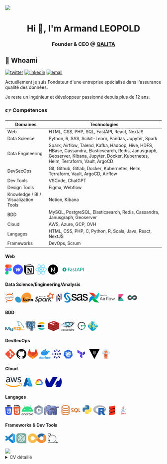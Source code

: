 <a href="https://visitcount.itsvg.in">
  <img src="https://visitcount.itsvg.in/api?id=armandleopold&label=Profile%20Views&color=0&icon=0&pretty=true" />
</a>

<!-- [![MasterHead](https://www.softtechgroup.us/public/images/Software-Development-Banner.png)]([https://shaquillo.io](https://armandleopold.fr/)) -->
<h1 align="center">Hi 👋, I'm Armand LEOPOLD</h1>
<h3 align="center">Founder & CEO @ <a href="https://qalita.io">QALITA</a></h3>

## :man: Whoami

[![twitter](https://img.shields.io/badge/twitter--lightgrey?style=social&logo=twitter)](https://twitter.com/Armand_Leopold)
[![linkedin](https://img.shields.io/badge/linkedin--lightgrey?style=social&logo=linkedin)](https://www.linkedin.com/in/armandleopold/)
[![email](https://img.shields.io/badge/email--lightgrey?style=social&logo=gmail)](mailto:armand.leopold@outlook.com)

Actuellement je suis Fondateur d'une entreprise spécialisé dans l'assurance qualité des données.

Je reste un Ingénieur et développeur passionné depuis plus de 12 ans.

### :point_right: Compétences

| Domaines | Technologies |
| -------- | ------------ |
| Web | HTML, CSS, PHP, SQL, FastAPI, React, NextJS |
| Data Science | Python, R, SAS, Scikit-Learn, Pandas, Jupyter, Spark |
| Data Engineering | Spark, Airflow, Talend, Kafka, Hadoop, Hive, HDFS, HBase, Cassandra, Elasticsearch, Redis, Janusgraph, Geoserver, Kibana, Jupyter, Docker, Kubernetes, Helm, Terraform, Vault, ArgoCD |
| DevSecOps | Git, Github, Gitlab, Docker, Kubernetes, Helm, Terraform, Vault, ArgoCD, Airflow |
| Dev Tools | VSCode, ChatGPT |
| Design Tools | Figma, Webflow |
| Knowledge / BI / Visualization Tools | Notion, Kibana |
| BDD | MySQL, PostgreSQL, Elasticsearch, Redis, Cassandra, Janusgraph, Geoserver |
| Cloud | AWS, Azure, GCP, OVH |
| Langages | HTML, CSS, PHP, C, Python, R, Scala, Java, React, NextJS |
| Frameworks | DevOps, Scrum |

#### Web

<a href="https://www.figma.com/"><img height="32" width="auto" src="./assets/images/figma.svg" alt ="Figma" title="Figma"/></a>
<a href="https://www.webflow.com/"><img height="32" width="auto" src="./assets/images/webflow.png" alt ="Webflow" title="Webflow"/></a>
<a href="https://www.notion.com/"><img height="32" width="auto" src="./assets/images/notion.png" alt ="Notion" title="Notion"/></a>
<a href="https://react.dev/"><img height="32" width="auto" src="./assets/images/react.png" alt ="React" title="React"/></a>
<a href="https://nextjs.org/"><img height="32" width="auto" src="./assets/images/nextjs.png" alt ="NextJS" title="NextJS"/></a>
<a href="https://fastapi.tiangolo.com/"><img height="32" width="auto" src="./assets/images/fastapi.png" alt ="NextJS" title="NextJS"/></a>

#### Data Science/Engineering/Analysis

<a href="https://jupyter.org/"><img height="32" width="auto" src="./assets/images/jupyterlab.webp" alt ="Jupyterlab" title="Jupyterlab"/></a>
<a href="https://scikit-learn.org/"><img height="32" width="auto" src="./assets/images/sklearn.png" alt ="Scikit Learn" title="Scikit Learn"/></a>
<a href="https://spark.apache.org/"><img height="32" width="auto" src="./assets/images/spark.png" alt ="Spark" title="Spark"/></a>
<a href="https://pandas.pydata.org/"><img height="32" width="auto" src="./assets/images/pandas.png" alt ="Pandas" title="Pandas"/></a>
<a href="https://www.sas.com"><img height="32" width="auto" src="./assets/images/sas.png" alt ="SAS" title="SAS"/></a>
<a href="https://airflow.apache.org/"><img height="32" width="auto" src="./assets/images/airflow.png" alt ="Airflow" title="Airflow"/></a>
<a href="https://www.elastic.co/fr/kibana/"><img height="32" width="auto" src="./assets/images/kibana.png" alt ="Kibana" title="Kibana"/></a>
<a href="https://superset.apache.org/"><img height="32" width="auto" src="./assets/images/superset.png" alt ="Superset" title="Superset"/></a>

#### BDD

<a href="https://www.mysql.com/"><img height="32" width="auto" src="./assets/images/mysql.png" alt ="MySQL" title="MySQL"/></a>
<a href="https://postgresql.org/"><img height="32" width="auto" src="./assets/images/postgresql.png" alt ="PostgreSQL" title="PostgreSQL"/></a>
<a href="https://www.elastic.co"><img height="32" width="auto" src="./assets/images/elasticsearch.png" alt ="Elasticsearch" title="Elasticsearch"/></a>
<a href="https://redis.com/"><img height="32" width="auto" src="./assets/images/redis.svg" alt ="Redis" title="Redis"/></a>
<a href="https://cassandra.apache.org"><img height="32" width="auto" src="./assets/images/cassandra.png" alt ="Cassandra" title="Cassandra"/></a>
<a href="https://janusgraph.org/"><img height="32" width="auto" src="./assets/images/janusgraph.png" alt ="Janusgraph" title="Janusgraph"/></a>
<a href="https://geoserver.org/"><img height="32" width="auto" src="./assets/images/geoserver.png" alt ="Geoserver" title="Geoserver"/></a>

#### DevSecOps

<a href="https://git-scm.com/"><img height="32" width="auto" src="./assets/images/git.png" alt ="Git" title="Git"/></a>
<a href="https://github.com/"><img height="32" width="auto" src="./assets/images/github.png" alt ="Github" title="Github"/></a>
<a href="https://about.gitlab.com/"><img height="32" width="auto" src="./assets/images/gitlab.png" alt ="Gitlab" title="Gitlab"/></a>
<a href="https://www.docker.com/"><img height="32" width="auto" src="./assets/images/docker.webp" alt ="Docker" title="Docker"/></a>
<a href="https://helm.sh/"><img height="32" width="auto" src="./assets/images/helm.png" alt ="Helm" title="Helm"/></a>
<a href="https://kubernetes.io/"><img height="32" width="auto" src="./assets/images/kubernetes.png" alt ="Kubernetes" title="Kubernetes"/></a>
<a href="https://www.terraform.io/"><img height="32" width="auto" src="./assets/images/terraform.png" alt ="Terraform" title="Terraform"/></a>
<a href="https://www.vaultproject.io/"><img height="32" width="auto" src="./assets/images/vault.png" alt ="Vault" title="Vault"/></a>
<a href="https://argo-cd.readthedocs.io/en/stable/"><img height="32" width="auto" src="./assets/images/argocd.png" alt ="ArgoCD" title="ArgoCD"/></a>


#### Cloud

<a href="https://aws.amazon.com"><img height="32" width="auto" src="./assets/images/aws.png" alt ="AWS" title="AWS"/></a>
<a href="https://azure.microsoft.com/"><img height="32" width="auto" src="./assets/images/azure.png" alt ="Azure" title="Azure"/></a>
<a href="https://cloud.google.com/"><img height="32" width="auto" src="./assets/images/gcp.png" alt ="GCP" title="GCP"/></a>
<a href="https://www.ovhcloud.com/fr/"><img height="32" width="auto" src="./assets/images/ovh.png" alt ="OVH" title="OVH"/></a>

#### Langages

<a href="https://www.w3.org/html/"><img height="32" width="auto" src="./assets/images/html-css.webp" alt ="HTML CSS" title="HTML CSS"/></a>
<a href="https://www.android.com/"><img height="32" width="auto" src="./assets/images/android.png" alt ="Android" title="Android"/></a>
<a href="https://fr.wikipedia.org/wiki/C_(langage)"><img height="32" width="auto" src="./assets/images/C.png" alt ="C" title="C"/></a>
<a href="https://www.php.net/"><img height="32" width="auto" src="./assets/images/php.png" alt ="Php" title="Php"/></a>
<a href="https://en.wikipedia.org/wiki/SQL"><img height="32" width="auto" src="./assets/images/sql.png" alt ="SQL" title="SQL"/></a>
<a href="https://www.python.org/"><img height="32" width="auto" src="./assets/images/python.png" alt ="Python" title="Python"/></a>
<a href="https://fr.wikipedia.org/wiki/R_(langage)"><img height="32" width="auto" src="./assets/images/R.png" alt ="R" title="R"/></a>
<a href="https://www.scala-lang.org/"><img height="32" width="auto" src="./assets/images/scala.png" alt ="Scala" title="Scala"/></a>
<a href="https://www.java.com/fr/"><img height="32" width="auto" src="./assets/images/java.png" alt ="Java" title="Java"/></a>


#### Frameworks & Dev Tools

<a href="https://code.visualstudio.com/"><img height="32" width="auto" src="./assets/images/vscode.png" alt ="Visual Studio Code" title="Visual Studio Code"/></a>
<a href="https://openai.com/"><img height="32" width="auto" src="./assets/images/chatgpt.webp" alt ="ChatGPT" title="ChatGPT"/></a>
<a href="https://about.gitlab.com/topics/devops/"><img height="32" width="auto" src="./assets/images/devops.png" alt ="DevOps" title="DevOps"/></a>
<a href="https://www.scrum.org/resources/what-is-scrum"><img height="32" width="auto" src="./assets/images/scrum.png" alt ="Scrum" title="Scrum"/></a>

<a href="https://github.com/anuraghazra/github-readme-stats">
<picture>
<source
  srcset="https://github-readme-stats.vercel.app/api?username=armandleopold&show_icons=true&theme=dark"
  media="(prefers-color-scheme: dark)"
/>
<source
  srcset="https://github-readme-stats.vercel.app/api?username=armandleopold&show_icons=true"
  media="(prefers-color-scheme: light), (prefers-color-scheme: no-preference)"
/>
<img src="https://github-readme-stats.vercel.app/api?username=armandleopold&show_icons=true" />
</picture>
</a>

<details>
    <summary>
        CV détaillé
    </summary>

## EXPERIENCE PROFESSIONNELLE

### Avril. 2023 – Aujourd'hui | Fondateur & CEO | QALITA

{CDI}

- Création d'activité Entrepreneuriale
- Prestation de services : gestion de la qualité des données, entrepôts de données de santé.
- Développement d'une Plateforme de gestion de la qualité des données.
- Accompagnement auprès des clients de leur processus de gestion de leurs entrepôts de données.

### Oct. 2022 – Avril. 2023 | Head of Data Factory | Institut Curie

{CDI}

- Animation d'une équipe de 5 Data Ingénieurs / Data Scientist pour piloter la réalisation des projets scientifiques et collaborations avec les industriels
- Participer à la valorisation du patrimoine de donnée de l'institut curie
- Participer à la définition et à la mise en place technique de l'EDS (Entrepôt de Données de Santé)

### Sept. 2020 – Sept. 2022 | DevOps Engineer | Institut Curie

{CDI}

- J'ai guidé et aidé à prendre des décisions stratégiques sur le développement logiciel ou l'architecture technique de la direction des données.
- J'ai mis en place une politique de développement et d'intégration continue en accompagnant mes collègues dans l'utilisation d'outils de versionnage : Git / Gitlab et de pipelines de CI/CD.
- J'ai mis en place une suite de monitoring. Gitlab-monitor, Statuspage, Kibana.
- J'ai partagé la vision et les pratiques devops en menant des présentations internes et externes.
- J'ai assuré la transition et le support sur les outils et pratiques en lien avec la direction des systèmes d'information.

### Mars. 2019 – Aout. 2020 | Data Engineer | Institut Curie

{CDD}

Knowledge in :
CI/CD , DevOps, Cloud, Helm, Kubernetes, Gitlab, health data (Anatomopathology / MRI / PET-SCAN), Talend, Java, Python, Jupyter, Elasticsearch, Docker, Blockchain , Federated AI , Artificial Intelligence. Hyperledger, HTML/CSS/PHP, Maven, Nexus.

- J'ai participé au projet #Healthchain dont ma mission était d'élaborer la base de donnée de curie pour le projet, en récupérant et agrégeant des données cliniques et d'imagerie.
- J'ai échangé avec mes homologues du Centre Léon Bérard pour l'harmonisation sur les formats de données.
- J'ai participé et donner mes retours sur l'intégration d'une plateforme de machine learning fédérée développé par #Owkin, à l'époque jeune startup de moins de 30 personnes.
- J'ai participé aux sujets juridiques de valorisation des modèles de machine learning.
- J'ai participé à la publication dans Nature Medicine d'un article sur une question scientifique utilisant la base de donnée développé.
- J'ai développé un outil de mesure, d'analyse et de contrôle de la qualité des données sur plusieurs bases de donnée dont celle de mon projet.

### Oct. 2017 – Feb. 2019 | Data Scientist | THALES

{CDI}

A Paris - Vélizy :

- J'ai réalisé des travaux d'analyse de graph sociaux à partir de données en sources ouvertes pour les services de renseignements.
- J'ai appliqué des algorithmes d'intelligence artificielles.
- J'ai mené à bien des travaux de traitement du langage naturel.
- J'ai participé à un grand projet de Plateforme de données pour l'armée française, spécifiquement sur la partie cas d'usages et Data Science.

A Toulouse - Labège :

- J'ai analysé des données de vols pour faciliter la maintenance des avions d'une flotte portugaise (A320 family).
- J'ai fais du traitement et de l'ingestion de plans de vols avec élaboration de tableaux de bords interactif Kibana pour la DSNA DTI organisme du gouvernement pour la gestion efficace du trafic aérien en France.

### Sept. 2016 – Sept. 2017 | Data Analyst | Crédit Agricole

{Contrat de Professionnalisation}

- Réalisation de scores et d'indicateurs analytiques pour la gestion de la relation client (CRM).
Data mining, machine learning.
- J'ai eu l'occasion d'aller travailler au DataLab du Crédit Agricole, entité Nationale basée à Montrouge, pour collaborer avec des chercheurs en intelligence artificielle et en traitement de la donnée. A cette occasion, j'ai pu travailler sur une base de panel de consommateurs pour étudier des hypothèses en gestion de relation client, j'ai ensuite fais des retours à ma direction sur ces sujets lors de présentations formelles.

Logiciel utilisés : RStudio, Python (Jupyter Notebook), SAS Enterprise Guide & Miner, SAP Business Object.
Fortes compétences en langages : R, Python, SQL, SAS.

### Jun. 2016 – Sept. 2016 | Short Term Researcher | Illinois Institute of Technology

{Stage de Recherche en Université}

BigDataX Laboratory / Computer Science department.
Research subject : Wearable Computing BIG-DATA Architecture.
Made a Research on developping a Big-Data System Architecture for carrying big amount of wearable devices data in stream and storage.
Using Amazon Web Services (AWS) ,Scala, Apache Spark, Apache Cassandra and Android JDK.

### Jun. 2015 – Jun. 2016 | President | Junior Etudes ESIGELEC

{Mandat Associatif}

Restructuration of my school's Junior Enterprise, fiscal rebalancing, archiving and redesigning activity areas, process remodelling and reorganisation.
Managing a 6 people team.
Application to the Junior Entreprises mouvement.
Ability in Team Managment, taxation, legal rules and status, accounting, Project Managment.

### Nov. 2014 – May. 2016 | Full Stack Dev | Freelance

{Mandat Associatif}

Supervisation and developpment of my school's student dedicated website.
Migration to a new responsive and more modern version.
Establishing a communication plan for increasing frequentation and traffic on the site. Improving communication between student inner school organisations
Strong Knowledge in HTML(5) , CSS(3), PHP(5.3 to 7), MySQL, JQuery, Bootstrap, Foundation, Web Design & Development, Analytics.
In 2 years, 3/4 of students subscribed to the website and increasing traffic by thousands of percents.

## FORMATION

### 2014 - 2017 – Diplôme d'Ingénieur – ESIGELEC - Rouen

Ecole d’ingénieur généraliste : Dominante BDTN (Big-Data et Transformation Numérique)
Top classement en informatique : (8/304)
Activités et associations : Club de Musique, Junior Etudes, Club de robotique, Club d'informatique, Club de Théatre.

### 2012 - 2014 : Prépa PCSI/MPSI – ESIGELEC - Rouen

Prépa intégré selection concours Advance.
Major de promotion en Informatique : (1/120)

### 2009 - 2012 : BAC STI Electrotechnique – Lycée Marie Curie à Nogent sur Oise

Niveau : Mention Très Bien (With Honors)
Activités et associations : Délégué en classe de Terminal.

### LANGUES

🇫🇷 🇬🇧

### LOISIRS

Piano, Running, Cinéma, Voyages, Science, Histoire, Géopolitique
</details>
